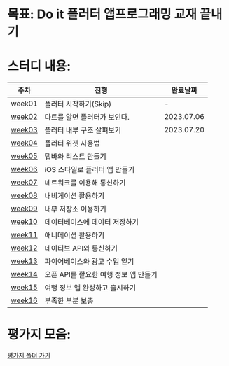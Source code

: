 # 목표: Do it 플러터 앱프로그래밍 교재 끝내기

# 스터디 내용:

|주차|진행|완료날짜|
|---|---|-----|
|week01|플러터 시작하기(Skip)|-|
|[week02](/week02/)|다트를 알면 플러터가 보인다.|2023.07.06|
|[week03](/week03/)|플러터 내부 구조 살펴보기|2023.07.20|
|[week04](/week04/)|플러터 위젯 사용법||
|[week05](/week05/)|탭바와 리스트 만들기||
|[week06](/week06/)|iOS 스타일로 플러터 앱 만들기||
|[week07](/week07/)|네트워크를 이용해 통신하기||
|[week08](/week08/)|내비게이션 활용하기||
|[week09](/week09/)|내부 저장소 이용하기||
|[week10](/week10/)|데이터베이스에 데이터 저장하기||
|[week11](/week11/)|애니메이션 활용하기||
|[week12](/week12/)|네이티브 API와 통신하기||
|[week13](/week13/)|파이어베이스와 광고 수입 얻기||
|[week14](/week14/)|오픈 API를 활요한 여행 정보 앱 만들기||
|[week15](/week15/)|여행 정보 앱 완성하고 출시하기||
|[week16](/week16/)|부족한 부분 보충||

# 평가지 모음:

[평가지 폴더 가기](/test/)
